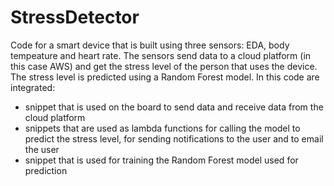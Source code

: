 # StressDetector

Code for a smart device that is built using three sensors: EDA, body tempeature and heart rate. The sensors send data to a cloud platform (in this case AWS) and get the stress level of the person that uses the device. The stress level is predicted using a Random Forest model. In this code are integrated:
- snippet that is used on the board to send data and receive data from the cloud platform
- snippets that are used as lambda functions for calling the model to predict the stress level, for sending notifications to the user and to email the user
- snippet that is used for training the Random Forest model used for prediction
